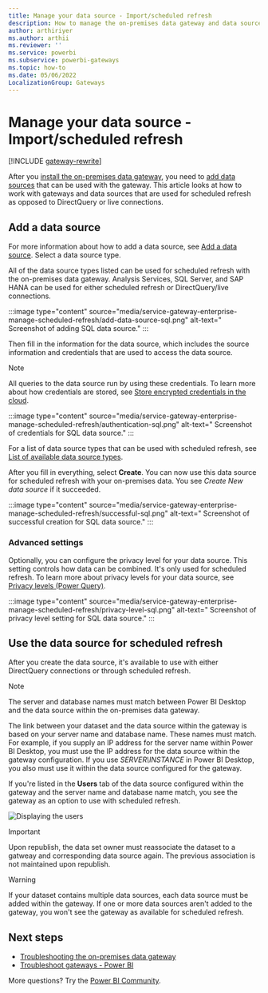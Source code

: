 ```yaml
---
title: Manage your data source - Import/scheduled refresh
description: How to manage the on-premises data gateway and data sources that belong to that gateway. This article is specific to data sources that can be used with import/scheduled refresh.
author: arthiriyer
ms.author: arthii
ms.reviewer: ''
ms.service: powerbi
ms.subservice: powerbi-gateways
ms.topic: how-to
ms.date: 05/06/2022
LocalizationGroup: Gateways
---
```


# Manage your data source - Import/scheduled refresh

[!INCLUDE [gateway-rewrite](../includes/gateway-rewrite.md)]

After you [install the on-premises data gateway](/data-integration/gateway/service-gateway-install), you need to [add data sources](service-gateway-data-sources.md#add-a-data-source) that can be used with the gateway. This article looks at how to work with gateways and data sources that are used for scheduled refresh as opposed to DirectQuery or live connections.

## Add a data source

For more information about how to add a data source, see [Add a data source](service-gateway-data-sources.md#add-a-data-source). Select a data source type.

All of the data source types listed can be used for scheduled refresh with the on-premises data gateway. Analysis Services, SQL Server, and SAP HANA can be used for either scheduled refresh or DirectQuery/live connections.

:::image type="content" source="media/service-gateway-enterprise-manage-scheduled-refresh/add-data-source-sql.png" alt-text=" Screenshot of adding SQL data source." :::

Then fill in the information for the data source, which includes the source information and credentials that are used to access the data source.

> [!NOTE]
> All queries to the data source run by using these credentials. To learn more about how credentials are stored, see [Store encrypted credentials in the cloud](service-gateway-data-sources.md#store-encrypted-credentials-in-the-cloud).

:::image type="content" source="media/service-gateway-enterprise-manage-scheduled-refresh/authentication-sql.png" alt-text=" Screenshot of credentials for SQL data source." :::

For a list of data source types that can be used with scheduled refresh, see [List of available data source types](service-gateway-data-sources.md#list-of-available-data-source-types).

After you fill in everything, select **Create**. You can now use this data source for scheduled refresh with your on-premises data. You see *Create New data source* if it succeeded.

:::image type="content" source="media/service-gateway-enterprise-manage-scheduled-refresh/successful-sql.png" alt-text=" Screenshot of successful creation for SQL data source." :::

### Advanced settings

Optionally, you can configure the privacy level for your data source. This setting controls how data can be combined. It's only used for scheduled refresh. To learn more about privacy levels for your data source, see [Privacy levels (Power Query)](https://support.office.com/article/Privacy-levels-Power-Query-CC3EDE4D-359E-4B28-BC72-9BEE7900B540).

:::image type="content" source="media/service-gateway-enterprise-manage-scheduled-refresh/privacy-level-sql.png" alt-text=" Screenshot of privacy level setting for SQL data source." :::

## Use the data source for scheduled refresh

After you create the data source, it's available to use with either DirectQuery connections or through scheduled refresh.

> [!NOTE]
> The server and database names must match between Power BI Desktop and the data source within the on-premises data gateway.

The link between your dataset and the data source within the gateway is based on your server name and database name. These names must match. For example, if you supply an IP address for the server name within Power BI Desktop, you must use the IP address for the data source within the gateway configuration. If you use *SERVER\INSTANCE* in Power BI Desktop, you also must use it within the data source configured for the gateway.

If you're listed in the **Users** tab of the data source configured within the gateway and the server name and database name match, you see the gateway as an option to use with scheduled refresh.

![Displaying the users](media/service-gateway-enterprise-manage-scheduled-refresh/powerbi-gateway-enterprise-schedule-refresh.png)

> [!IMPORTANT]
> Upon republish, the data set owner must reassociate the dataset to a gatweay and corresponding data source again. The previous association is not maintained upon republish. 

> [!WARNING]
> If your dataset contains multiple data sources, each data source must be added within the gateway. If one or more data sources aren't added to the gateway, you won't see the gateway as available for scheduled refresh.

## Next steps

* [Troubleshooting the on-premises data gateway](/data-integration/gateway/service-gateway-tshoot)
* [Troubleshoot gateways - Power BI](service-gateway-onprem-tshoot.md)

More questions? Try the [Power BI Community](https://community.powerbi.com/).
